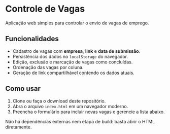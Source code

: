 # Controle de Vagas

Aplicação web simples para controlar o envio de vagas de emprego.

## Funcionalidades

- Cadastro de vagas com **empresa**, **link** e **data de submissão**.
- Persistência dos dados no `localStorage` do navegador.
- Edição, exclusão e marcação de vagas como concluídas.
- Ordenação das vagas por coluna.
- Geração de link compartilhável contendo os dados atuais.

## Como usar

1. Clone ou faça o download deste repositório.
2. Abra o arquivo `index.html` em um navegador moderno.
3. Preencha o formulário para incluir novas vagas e gerencie a lista abaixo.

Não há dependências externas nem etapa de build: basta abrir o HTML diretamente.
